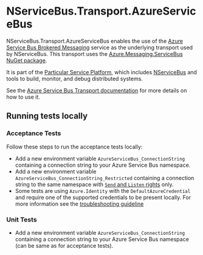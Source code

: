 # NServiceBus.Transport.AzureServiceBus

NServiceBus.Transport.AzureServiceBus enables the use of the [Azure Service Bus Brokered Messaging](https://learn.microsoft.com/en-us/azure/service-bus-messaging/service-bus-messaging-overview) service as the underlying transport used by NServiceBus. This transport uses the [Azure.Messaging.ServiceBus NuGet package](https://www.nuget.org/packages/Azure.Messaging.ServiceBus/).

It is part of the [Particular Service Platform](https://particular.net/service-platform), which includes [NServiceBus](https://particular.net/nservicebus) and tools to build, monitor, and debug distributed systems.

See the [Azure Service Bus Transport documentation](https://docs.particular.net/transports/azure-service-bus/) for more details on how to use it.

## Running tests locally

### Acceptance Tests

Follow these steps to run the acceptance tests locally:

* Add a new environment variable `AzureServiceBus_ConnectionString` containing a connection string to your Azure Service Bus namespace.
* Add a new environment variable `AzureServiceBus_ConnectionString_Restricted` containing a connection string to the same namespace with [`Send` and `Listen` rights](https://learn.microsoft.com/en-us/azure/service-bus-messaging/service-bus-sas#shared-access-authorization-policies) only.
* Some tests are using `Azure.Identity` with the `DefaultAzureCredential` and require one of the supported credentials to be present locally. For more information see the [troubleshooting guideline](https://aka.ms/azsdk/net/identity/defaultazurecredential/troubleshoot)

### Unit Tests

* Add a new environment variable `AzureServiceBus_ConnectionString` containing a connection string to your Azure Service Bus namespace (can be same as for acceptance tests).
